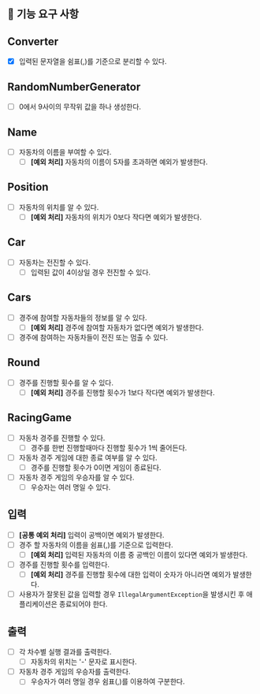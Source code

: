 ## 🚀 기능 요구 사항

## Converter
- [x] 입력된 문자열을 쉼표(,)를 기준으로 분리할 수 있다.

## RandomNumberGenerator
- [ ] 0에서 9사이의 무작위 값을 하나 생성한다.

## Name
- [ ] 자동차의 이름을 부여할 수 있다.
  - [ ] **[예외 처리]** 자동차의 이름이 5자를 초과하면 예외가 발생한다.

## Position
- [ ] 자동차의 위치를 알 수 있다.
  - [ ] **[예외 처리]** 자동차의 위치가 0보다 작다면 예외가 발생한다.

## Car
- [ ] 자동차는 전진할 수 있다.
  - [ ] 입력된 값이 4이상일 경우 전진할 수 있다.

## Cars
- [ ] 경주에 참여할 자동차들의 정보를 알 수 있다.
  - [ ] **[예외 처리]** 경주에 참여할 자동차가 없다면 예외가 발생한다.
- [ ] 경주에 참여하는 자동차들이 전진 또는 멈출 수 있다.

## Round
- [ ] 경주를 진행할 횟수를 알 수 있다.
  - [ ] **[예외 처리]** 경주를 진행할 횟수가 1보다 작다면 예외가 발생한다.

## RacingGame
- [ ] 자동차 경주를 진행할 수 있다.
  - [ ] 경주를 한번 진행할때마다 진행할 횟수가 1씩 줄어든다.
- [ ] 자동차 경주 게임에 대한 종료 여부를 알 수 있다.
  - [ ] 경주를 진행할 횟수가 0이면 게임이 종료된다.
- [ ] 자동차 경주 게임의 우승자를 알 수 있다.
  - [ ] 우승자는 여러 명일 수 있다.

## 입력
- [ ] **[공통 예외 처리]** 입력이 공백이면 예외가 발생한다.
- [ ] 경주 할 자동차의 이름을 쉼표(,)를 기준으로 입력한다.
  - [ ] **[예외 처리]** 입력된 자동차의 이름 중 공백인 이름이 있다면 예외가 발생한다.
- [ ] 경주를 진행할 횟수를 입력한다.
  - [ ] **[예외 처리]** 경주를 진행할 횟수에 대한 입력이 숫자가 아니라면 예외가 발생한다.
- [ ] 사용자가 잘못된 값을 입력할 경우 `IllegalArgumentException`을 발생시킨 후 애플리케이션은 종료되어야 한다.

## 출력
- [ ] 각 차수별 실행 결과를 출력한다.
  - [ ] 자동차의 위치는 '-' 문자로 표시한다.
- [ ] 자동차 경주 게임의 우승자를 출력한다.
  - [ ] 우승자가 여러 명일 경우 쉼표(,)를 이용하여 구분한다.